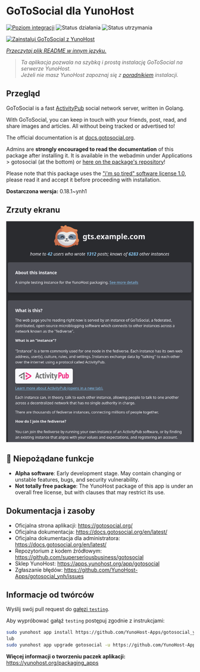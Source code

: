 <!--
To README zostało automatycznie wygenerowane przez <https://github.com/YunoHost/apps/tree/master/tools/readme_generator>
Nie powinno być ono edytowane ręcznie.
-->

# GoToSocial dla YunoHost

[![Poziom integracji](https://apps.yunohost.org/badge/integration/gotosocial)](https://ci-apps.yunohost.org/ci/apps/gotosocial/)
![Status działania](https://apps.yunohost.org/badge/state/gotosocial)
![Status utrzymania](https://apps.yunohost.org/badge/maintained/gotosocial)

[![Zainstaluj GoToSocial z YunoHost](https://install-app.yunohost.org/install-with-yunohost.svg)](https://install-app.yunohost.org/?app=gotosocial)

*[Przeczytaj plik README w innym języku.](./ALL_README.md)*

> *Ta aplikacja pozwala na szybką i prostą instalację GoToSocial na serwerze YunoHost.*  
> *Jeżeli nie masz YunoHost zapoznaj się z [poradnikiem](https://yunohost.org/install) instalacji.*

## Przegląd

GoToSocial is a fast [ActivityPub](https://activitypub.rocks/) social network server, written in Golang.

With GoToSocial, you can keep in touch with your friends, post, read, and share images and articles. All without being tracked or advertised to!

The official documentation is at [docs.gotosocial.org](https://docs.gotosocial.org).  

Admins are **strongly encouraged to read the documentation** of this package after installing it. It is available in the webadmin under Applications > gotosocial (at the bottom) or [here on the package's repository](https://github.com/YunoHost-Apps/gotosocial_ynh/blob/master/doc/ADMIN.md)!

Please note that this package uses the ["i'm so tired" software license 1.0](https://github.com/YunoHost-Apps/gotosocial_ynh/blob/master/LICENSE), please read it and accept it before proceeding with installation.


**Dostarczona wersja:** 0.18.1~ynh1

## Zrzuty ekranu

![Zrzut ekranu z GoToSocial](./doc/screenshots/screenshot.png)

## :red_circle: Niepożądane funkcje

- **Alpha software**: Early development stage. May contain changing or unstable features, bugs, and security vulnerability.
- **Not totally free package**: The YunoHost package of this app is under an overall free license, but with clauses that may restrict its use.

## Dokumentacja i zasoby

- Oficjalna strona aplikacji: <https://gotosocial.org/>
- Oficjalna dokumentacja: <https://docs.gotosocial.org/en/latest/>
- Oficjalna dokumentacja dla administratora: <https://docs.gotosocial.org/en/latest/>
- Repozytorium z kodem źródłowym: <https://github.com/superseriousbusiness/gotosocial>
- Sklep YunoHost: <https://apps.yunohost.org/app/gotosocial>
- Zgłaszanie błędów: <https://github.com/YunoHost-Apps/gotosocial_ynh/issues>

## Informacje od twórców

Wyślij swój pull request do [gałęzi `testing`](https://github.com/YunoHost-Apps/gotosocial_ynh/tree/testing).

Aby wypróbować gałąź `testing` postępuj zgodnie z instrukcjami:

```bash
sudo yunohost app install https://github.com/YunoHost-Apps/gotosocial_ynh/tree/testing --debug
lub
sudo yunohost app upgrade gotosocial -u https://github.com/YunoHost-Apps/gotosocial_ynh/tree/testing --debug
```

**Więcej informacji o tworzeniu paczek aplikacji:** <https://yunohost.org/packaging_apps>
